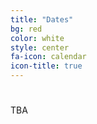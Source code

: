 ```yaml
---
title: "Dates"
bg: red
color: white
style: center
fa-icon: calendar
icon-title: true
---
```


# 

TBA


